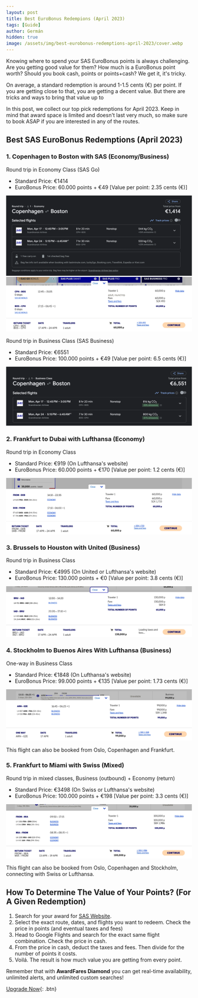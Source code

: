 ```yaml
---
layout: post
title: Best EuroBonus Redempions (April 2023)
tags: [Guide]
author: Germán
hidden: true
image: /assets/img/best-eurobonus-redemptions-april-2023/cover.webp
---
```


Knowing where to spend your SAS EuroBonus points is always challenging. Are you getting good value for them? How much is a EuroBonus point worth? Should you book cash, points or points+cash? We get it, it's tricky.

On average, a standard redemption is around 1-1.5 cents (€) per point. If you are getting close to that, you are getting a decent value. But there are tricks and ways to bring that value up to 

In this post, we collect our top pick redemptions for April 2023. Keep in mind that award space is limited and doesn't last very much, so make sure to book ASAP if you are interested in any of the routes.

## Best SAS EuroBonus Redemptions (April 2023)


### 1. Copenhagen to Boston with SAS (Economy/Business)

Round trip in Economy Class (SAS Go)

* Standard Price: €1414
* EuroBonus Price: 60.000 points + €49 [Value per point: 2.35 cents (€)]

<img src="/assets/img/best-eurobonus-redemptions-april-2023/1a-cph-bos-google-economy.webp" alt="Copenhagen to Boston in Economy Class"/>

<img src="/assets/img/best-eurobonus-redemptions-april-2023/1c-cph-bos-eurobonus.webp" alt="Copenhagen to Boston using EuroBonus points"/>


Round trip in Business Class (SAS Business)

* Standard Price: €6551
* EuroBonus Price: 100.000 points + €49 [Value per point: 6.5 cents (€)]

<img src="/assets/img/best-eurobonus-redemptions-april-2023/1b-cph-bos-google-business.webp" alt="Copenhagen to Boston in Business Class"/>


### 2. Frankfurt to Dubai with Lufthansa (Economy)

Round trip in Economy Class
* Standard Price: €919 (On Lufthansa's website)
* EuroBonus Price: 60.000 points + €170 [Value per point: 1.2 cents (€)]

<img src="/assets/img/best-eurobonus-redemptions-april-2023/2-fra-dxb.webp" alt="Frankfurt to Dubai with Lufthansa"/>


### 3. Brussels to Houston with United (Business)

Round trip in Business Class

* Standard Price: €4995 (On United or Lufthansa's website)
* EuroBonus Price: 130.000 points + €0 [Value per point: 3.8 cents (€)]

<img src="/assets/img/best-eurobonus-redemptions-april-2023/3-bru-iad.webp" alt="Brussels to Houston with United Airlines"/>


### 4. Stockholm to Buenos Aires With Lufthansa (Business)

One-way in Business Class

* Standard Price: €1848 (On Lufthansa's website)
* EuroBonus Price: 99.000 points + €135 [Value per point: 1.73 cents (€)]

<img src="/assets/img/best-eurobonus-redemptions-april-2023/4-arn-eze.webp" alt="Stockholm to Buenos Aires with Lufthansa"/>

This flight can also be booked from Oslo, Copenhagen and Frankfurt.

### 5. Frankfurt to Miami with Swiss (Mixed)

Round trip in mixed classes, Business (outbound) + Economy (return)

* Standard Price: €3498 (On Swiss or Lufthansa's website)
* EuroBonus Price: 100.000 points + €198 [Value per point: 3.3 cents (€)]

<img src="/assets/img/best-eurobonus-redemptions-april-2023/5-fra-mia.webp" alt="Frankfurt to Miami on Swiss Airlines"/>

This flight can also be booked from Oslo, Copenhagen and Stockholm, connecting with Swiss or Lufthansa.


## How To Determine The Value of Your Points? (For A Given Redemption)

1. Search for your award for [SAS Website](https://www.flysas.com/).
2. Select the exact route, dates, and flights you want to redeem. Check the price in points (and eventual taxes and fees)
3. Head to Google Flights and search for the exact same flight combination. Check the price in cash.
4. From the price in cash, deduct the taxes and fees. Then divide for the number of points it costs.
5. Voilá. The result is how much value you are getting from every point.

Remember that with **AwardFares Diamond** you can get real-time availability, unlimited alerts, and unlimited custom searches!

[Upgrade Now](https://awardfares.com/pricing){: .btn}



